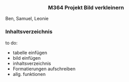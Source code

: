 ### <center>M364 Projekt Bild verkleinern</center>
Ben, Samuel, Leonie




### Inhaltsverzeichnis


to do:
- tabelle einfügen
- bild einfügen
- inhaltsverzeichnis
- Formatierungen aufschreiben
- allg. funktionen
  
